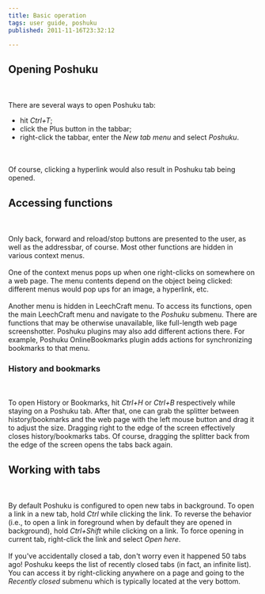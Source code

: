 ```yaml
---
title: Basic operation
tags: user guide, poshuku
published: 2011-11-16T23:32:12

---
```


Opening Poshuku
---------------

\
\
There are several ways to open Poshuku tab:

-   hit *Ctrl+T*;
-   click the Plus button in the tabbar;
-   right-click the tabbar, enter the *New tab menu* and select
    *Poshuku*.

\
\
Of course, clicking a hyperlink would also result in Poshuku tab being
opened.

Accessing functions
-------------------

\
\
Only back, forward and reload/stop buttons are presented to the user, as
well as the addressbar, of course. Most other functions are hidden in
various context menus.\
\
One of the context menus pops up when one right-clicks on somewhere on a
web page. The menu contents depend on the object being clicked:
different menus would pop ups for an image, a hyperlink, etc.\
\
Another menu is hidden in LeechCraft menu. To access its functions, open
the main LeechCraft menu and navigate to the *Poshuku* submenu. There
are functions that may be otherwise unavailable, like full-length web
page screenshotter. Poshuku plugins may also add different actions
there. For example, Poshuku OnlineBookmarks plugin adds actions for
synchronizing bookmarks to that menu.

### History and bookmarks

\
\
To open History or Bookmarks, hit *Ctrl+H* or *Ctrl+B* respectively
while staying on a Poshuku tab. After that, one can grab the splitter
between history/bookmarks and the web page with the left mouse button
and drag it to adjust the size. Dragging right to the edge of the screen
effectively closes history/bookmarks tabs. Of course, dragging the
splitter back from the edge of the screen opens the tabs back again.

Working with tabs
-----------------

\
\
By default Poshuku is configured to open new tabs in background. To open
a link in a new tab, hold *Ctrl* while clicking the link. To reverse the
behavior (i.e., to open a link in foreground when by default they are
opened in background), hold *Ctrl+Shift* while clicking on a link. To
force opening in current tab, right-click the link and select *Open
here*.\
\
If you've accidentally closed a tab, don't worry even it happened 50
tabs ago! Poshuku keeps the list of recently closed tabs (in fact, an
infinite list). You can access it by right-clicking anywhere on a page
and going to the *Recently closed* submenu which is typically located at
the very bottom.